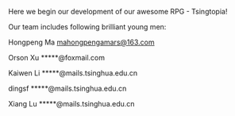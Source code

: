 
Here we begin our development of our awesome RPG - Tsingtopia!

Our team includes following brilliant young men:

Hongpeng Ma mahongpengamars@163.com

Orson Xu *****@foxmail.com

Kaiwen Li *****@mails.tsinghua.edu.cn

dingsf *****@mails.tsinghua.edu.cn

Xiang Lu *****@mails.tsinghua.edu.cn


